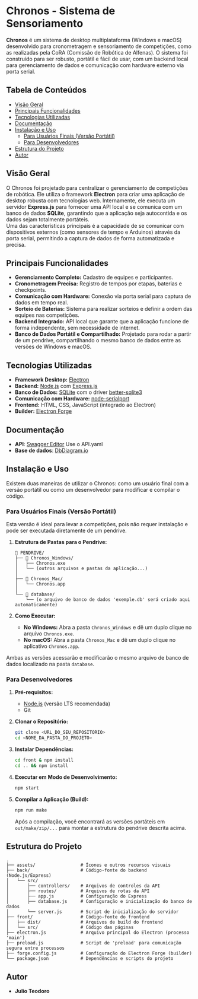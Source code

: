 # **Chronos - Sistema de Sensoriamento**

**Chronos** é um sistema de desktop multiplataforma (Windows e macOS) desenvolvido para cronometragem e sensoriamento de competições, como as realizadas pela CoRA (Comissão de Robótica de Alfenas). O sistema foi construído para ser robusto, portátil e fácil de usar, com um backend local para gerenciamento de dados e comunicação com hardware externo via porta serial.

## **Tabela de Conteúdos**

- [Visão Geral](#visão-geral)  
- [Principais Funcionalidades](#principais-funcionalidades)  
- [Tecnologias Utilizadas](#tecnologias-utilizadas)  
- [Documentação](#documentação)  
- [Instalação e Uso](#instalação-e-uso)  
  - [Para Usuários Finais (Versão Portátil)](#para-usuários-finais-versão-portátil)  
  - [Para Desenvolvedores](#para-desenvolvedores)  
- [Estrutura do Projeto](#estrutura-do-projeto)  
- [Autor](#autor)

## **Visão Geral**

O Chronos foi projetado para centralizar o gerenciamento de competições de robótica. Ele utiliza o framework **Electron** para criar uma aplicação de desktop robusta com tecnologias web. Internamente, ele executa um servidor **Express.js** para fornecer uma API local e se comunica com um banco de dados **SQLite**, garantindo que a aplicação seja autocontida e os dados sejam totalmente portáteis.  
Uma das características principais é a capacidade de se comunicar com dispositivos externos (como sensores de tempo e Arduinos) através da porta serial, permitindo a captura de dados de forma automatizada e precisa.

## **Principais Funcionalidades**

- **Gerenciamento Completo:** Cadastro de equipes e participantes.  
- **Cronometragem Precisa:** Registro de tempos por etapas, baterias e checkpoints.  
- **Comunicação com Hardware:** Conexão via porta serial para captura de dados em tempo real.  
- **Sorteio de Baterias:** Sistema para realizar sorteios e definir a ordem das equipes nas competições.  
- **Backend Integrado:** API local que garante que a aplicação funcione de forma independente, sem necessidade de internet.  
- **Banco de Dados Portátil e Compartilhado:** Projetado para rodar a partir de um pendrive, compartilhando o mesmo banco de dados entre as versões de Windows e macOS.

## **Tecnologias Utilizadas**

- **Framework Desktop:** [Electron](https://www.electronjs.org/)  
- **Backend:** [Node.js](https://nodejs.org/) com [Express.js](https://expressjs.com/pt-br/)  
- **Banco de Dados:** [SQLite](https://www.sqlite.org/index.html) com o driver [better-sqlite3](https://github.com/WiseLibs/better-sqlite3)  
- **Comunicação com Hardware:** [node-serialport](https://serialport.io/)  
- **Frontend:** HTML, CSS, JavaScript (integrado ao Electron)  
- **Builder:** [Electron Forge](https://www.electronforge.io/)

## **Documentação**

- **API**: [Swagger Editor](https://editor.swagger.io/) Use o API.yaml
- **Base de dados**: [DbDiagram.io](https://dbdiagram.io/d/Back-Chronos-689e0b5a1d75ee360aa3295a)

## **Instalação e Uso**

Existem duas maneiras de utilizar o Chronos: como um usuário final com a versão portátil ou como um desenvolvedor para modificar e compilar o código.

### **Para Usuários Finais (Versão Portátil)**

Esta versão é ideal para levar a competições, pois não requer instalação e pode ser executada diretamente de um pendrive.

1. **Estrutura de Pastas para o Pendrive:**  
   ```
   📁 PENDRIVE/  
   ├── 📁 Chronos_Windows/  
   │   ├── Chronos.exe  
   │   └── (outros arquivos e pastas da aplicação...)  
   │  
   ├── 📁 Chronos_Mac/  
   │   └── Chronos.app  
   │  
   └── 📁 database/  
       └── (o arquivo de banco de dados 'exemple.db' será criado aqui automaticamente)
   ```

2. **Como Executar:**  
   - **No Windows:** Abra a pasta `Chronos_Windows` e dê um duplo clique no arquivo `Chronos.exe`.  
   - **No macOS:** Abra a pasta `Chronos_Mac` e dê um duplo clique no aplicativo `Chronos.app`.  

Ambas as versões acessarão e modificarão o mesmo arquivo de banco de dados localizado na pasta `database`.

### **Para Desenvolvedores**

1. **Pré-requisitos:**  
   - [Node.js](https://nodejs.org/en/) (versão LTS recomendada)  
   - Git  

2. **Clonar o Repositório:**  
   ```bash
   git clone <URL_DO_SEU_REPOSITORIO>
   cd <NOME_DA_PASTA_DO_PROJETO>
   ```

3. **Instalar Dependências:**  
   ```bash
   cd front & npm install
   cd .. && npm install
   ```

4. **Executar em Modo de Desenvolvimento:**  
   ```bash
   npm start
   ```

5. **Compilar a Aplicação (Build):**  
   ```bash
   npm run make
   ```

   Após a compilação, você encontrará as versões portáteis em `out/make/zip/...` para montar a estrutura do pendrive descrita acima.

## **Estrutura do Projeto**

```
.
├── assets/                 # Ícones e outros recursos visuais  
├── back/                   # Código-fonte do backend (Node.js/Express)  
│   └── src/  
│       ├── controllers/    # Arquivos de controles da API  
│       ├── routes/         # Arquivos de rotas da API  
│       ├── app.js          # Configuração do Express  
│       ├── database.js     # Configuração e inicialização do banco de dados  
│       └── server.js       # Script de inicialização do servidor  
├── front/                  # Código-fonte do frontend  
│   ├── dist/               # Arquivos de build do frontend  
│   └── src/                # Código das páginas
├── electron.js             # Arquivo principal do Electron (processo 'main')  
├── preload.js              # Script de 'preload' para comunicação segura entre processos  
├── forge.config.js         # Configuração do Electron Forge (builder)  
└── package.json            # Dependências e scripts do projeto
```

## **Autor**

- **Julio Teodoro**
